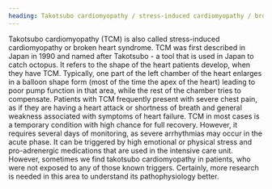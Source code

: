 ```yaml
---
heading: Takotsubo cardiomyopathy / stress-induced cardiomyopathy / broken heart syndrome
---
```

Takotsubo cardiomyopathy (TCM) is also called stress-induced cardiomyopathy or broken heart syndrome.
TCM was first described in Japan in 1990 and named after Takotsubo - a tool that is used in Japan to catch octopus.
It refers to the shape of the heart patients develop, when they have TCM.
Typically, one part of the left chamber of the heart enlarges in a balloon shape form (most of the time the apex of 
the heart) leading to poor pump function in that area, while the rest of the chamber tries to compensate. 
Patients with TCM frequently present with severe chest pain, as if they are having a heart attack or shortness of 
breath and general weakness associated with symptoms of heart failure.
TCM in most cases is a temporary condition with high chance for full recovery. 
However, it requires several days of monitoring, as severe arrhythmias may occur in the acute phase. 
It can be triggered by high emotional or physical stress and pro-adrenergic medications that are used in the intensive 
care unit.
However, sometimes we find takotsubo cardiomyopathy in patients, who were not exposed to any of those known triggers. 
Certainly, more research is needed in this area to understand its pathophysiology better.
